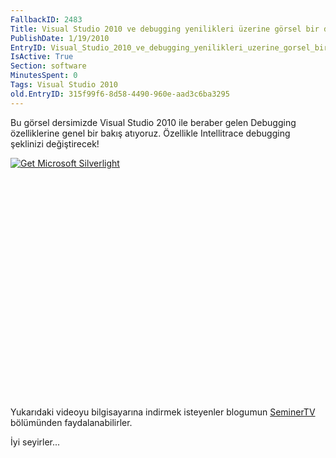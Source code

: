 ```yaml
---
FallbackID: 2483
Title: Visual Studio 2010 ve debugging yenilikleri üzerine görsel bir ders.
PublishDate: 1/19/2010
EntryID: Visual_Studio_2010_ve_debugging_yenilikleri_uzerine_gorsel_bir_ders
IsActive: True
Section: software
MinutesSpent: 0
Tags: Visual Studio 2010
old.EntryID: 315f99f6-8d58-4490-960e-aad3c6ba3295
---
```

Bu görsel dersimizde Visual Studio 2010 ile beraber gelen Debugging
özelliklerine genel bir bakış atıyoruz. Özellikle Intellitrace debugging
şeklinizi değiştirecek!

<div style="width:512px;height:384px;">

[![Get Microsoft
Silverlight](http://go2.microsoft.com/fwlink/?LinkId=108181)](http://go2.microsoft.com/fwlink/?LinkID=124807)

</div>

Yukarıdaki videoyu bilgisayarına indirmek isteyenler blogumun
[SeminerTV](http://daron.yondem.com/tr/formatpage.aspx?path=seminertv.format.html#GorselDersler)
bölümünden faydalanabilirler.

İyi seyirler...


